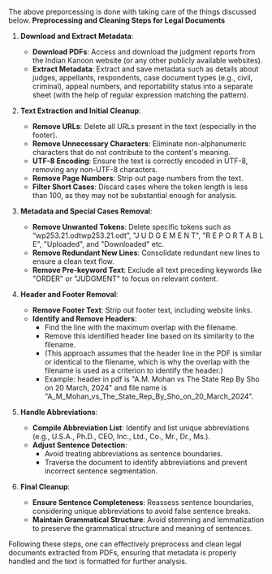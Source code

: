 The above preporcessing is done with taking care of the things discussed below.
**Preprocessing and Cleaning Steps for Legal Documents**

1. **Download and Extract Metadata**:
   - **Download PDFs**: Access and download the judgment reports from the Indian Kanoon website (or any other publicly available websites).
   - **Extract Metadata**: Extract and save metadata such as details about judges, appellants, respondents, case document types (e.g., civil, criminal), appeal numbers, and reportability status into a separate sheet (with the help of regular expression matching the pattern).

2. **Text Extraction and Initial Cleanup**:
   - **Remove URLs**: Delete all URLs present in the text (especially in the footer).
   - **Remove Unnecessary Characters**: Eliminate non-alphanumeric characters that do not contribute to the content's meaning.
   - **UTF-8 Encoding**: Ensure the text is correctly encoded in UTF-8, removing any non-UTF-8 characters.
   - **Remove Page Numbers**: Strip out page numbers from the text.
   - **Filter Short Cases**: Discard cases where the token length is less than 100, as they may not be substantial enough for analysis.

3. **Metadata and Special Cases Removal**:
   - **Remove Unwanted Tokens**: Delete specific tokens such as “wp253.21.odtwp253.21.odt”, "J U D G E M E N T", "R E P O R T A B L E", "Uploaded", and "Downloaded" etc.
   - **Remove Redundant New Lines**: Consolidate redundant new lines to ensure a clean text flow.
   - **Remove Pre-keyword Text**: Exclude all text preceding keywords like "ORDER" or "JUDGMENT" to focus on relevant content.

4. **Header and Footer Removal**:
   - **Remove Footer Text**: Strip out footer text, including website links.
   - **Identify and Remove Headers**:
     - Find the line with the maximum overlap with the filename.
     - Remove this identified header line based on its similarity to the filename.
     - (This approach assumes that the header line in the PDF is similar or identical to the filename, which is why the overlap with the filename is used as a criterion to identify the header.)
     - Example: header in pdf is "A.M. Mohan vs The State Rep By Sho on 20 March, 2024" and file name is "A_M_Mohan_vs_The_State_Rep_By_Sho_on_20_March_2024".

5. **Handle Abbreviations**:
   - **Compile Abbreviation List**: Identify and list unique abbreviations (e.g., U.S.A., Ph.D., CEO, Inc., Ltd., Co., Mr., Dr., Ms.).
   - **Adjust Sentence Detection**:
     - Avoid treating abbreviations as sentence boundaries.
     - Traverse the document to identify abbreviations and prevent incorrect sentence segmentation.

6. **Final Cleanup**:
   - **Ensure Sentence Completeness**: Reassess sentence boundaries, considering unique abbreviations to avoid false sentence breaks.
   - **Maintain Grammatical Structure**: Avoid stemming and lemmatization to preserve the grammatical structure and meaning of sentences.

Following these steps, one can effectively preprocess and clean legal documents extracted from PDFs, ensuring that metadata is properly handled and the text is formatted for further analysis.
